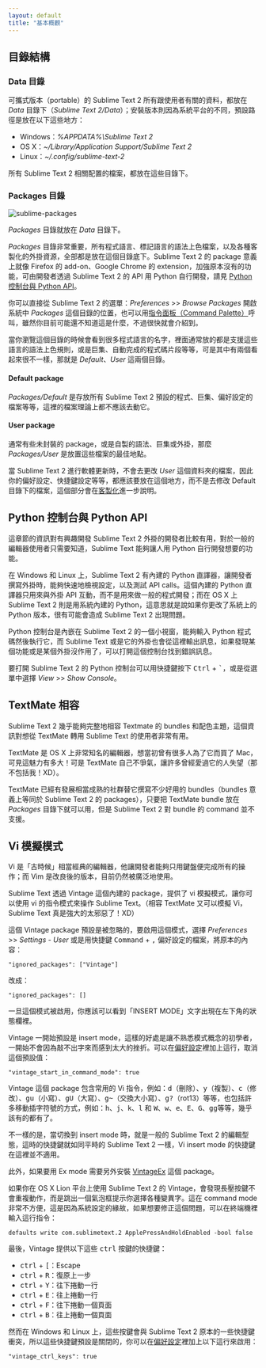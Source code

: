 ```yaml
---
layout: default
title: "基本概觀"
---
```

## <span id="directories">目錄結構</span>

### <span id="data-directory">Data 目錄</span>

可攜式版本（portable）的 Sublime Text 2 所有跟使用者有關的資料，都放在 _Data_ 目錄下（_Sublime Text 2/Data_）；安裝版本則因為系統平台的不同，預設路徑是放在以下這些地方：

* Windows：_%APPDATA%\Sublime Text 2_
* OS X：_~/Library/Application Support/Sublime Text 2_
* Linux：_~/.config/sublime-text-2_

所有 Sublime Text 2 相關配置的檔案，都放在這些目錄下。<i class="icon-folder-open"></i>

### <span id="package-directory">Packages 目錄</span>

![sublime-packages](/images/sublime-packages.png)

_Packages_ 目錄就放在 _Data_ 目錄下。

_Packages_ 目錄非常重要，所有程式語言、標記語言的語法上色檔案，以及各種客製化的外掛資源，全部都是放在這個目錄底下。Sublime Text 2 的 package 意義上就像 Firefox 的 add-on、Google Chrome 的 extension，加強原本沒有的功能，可由開發者透過 Sublime Text 2 的 API 用 Python 自行開發，請見 [Python 控制台與 Python API](#python-console-and-python-api)。

你可以直接從 Sublime Text 2 的選單：_Preferences_ >> _Browse Packages_ 開啟系統中 _Packages_ 這個目錄的位置，也可以用[指令面板（Command Palette）](/file-management-and-command-palette#command-palette)呼叫，雖然你目前可能還不知道這是什麼，不過很快就會介紹到。

當你瀏覽這個目錄的時候會看到很多程式語言的名字，裡面通常放的都是支援這些語言的語法上色規則，或是巨集、自動完成的程式碼片段等等，可是其中有兩個看起來很不一樣，那就是 _Default_、_User_ 這兩個目錄。

#### <span id="default-package">Default package</span>

_Packages/Default_ 是存放所有 Sublime Text 2 預設的程式、巨集、偏好設定的檔案等等，這裡的檔案理論上都不應該去動它。

<!-- TODO: 加上中文化的連結。 -->

#### <span id="user-package">User package</span>

通常有些未封裝的 package，或是自製的語法、巨集或外掛，那麼 _Packages/User_ 是放置這些檔案的最佳地點。

當 Sublime Text 2 進行軟體更新時，不會去更改 _User_ 這個資料夾的檔案，因此你的偏好設定、快捷鍵設定等等，都應該要放在這個地方，而不是去修改 Default 目錄下的檔案，這個部分會在[客製化](/customization)進一步說明。

## <span id="python-console-and-python-api">Python 控制台與 Python API</span>

這章節的資訊對有興趣開發 Sublime Text 2 外掛的開發者比較有用，對於一般的編輯器使用者只需要知道，Sublime Text 能夠讓人用 Python 自行開發想要的功能。

在 Windows 和 Linux 上，Sublime Text 2 有內建的 Python 直譯器，讓開發者撰寫外掛時，能夠快速地檢視設定，以及測試 API calls。這個內建的 Python 直譯器只用來與外掛 API 互動，而不是用來做一般的程式開發；而在 OS X 上 Sublime Text 2 則是用系統內建的 Python，這意思就是說如果你更改了系統上的 Python 版本，很有可能會造成 Sublime Text 2 出現問題。

Python 控制台是內嵌在 Sublime Text 2 的一個小視窗，能夠輸入 Python 程式碼然後執行它，而 Sublime Text 或是它的外掛也會從這裡輸出訊息，如果發現某個功能或是某個外掛沒作用了，可以打開這個控制台找到錯誤訊息。

要打開 Sublime Text 2 的 Python 控制台可以用快捷鍵按下 <kbd>Ctrl</kbd> + <kbd>`</kbd>，或是從選單中選擇 _View_ >> _Show Console_。

## <span id="textmate-compatibility">TextMate 相容</span>

Sublime Text 2 幾乎能夠完整地相容 Textmate 的 bundles 和配色主題，這個資訊對想從 TextMate 轉用 Sublime Text 的使用者非常有用。

TextMate 是 OS X 上非常知名的編輯器，想當初曾有很多人為了它而買了 Mac，可見這魅力有多大！可是 TextMate 自己不爭氣，讓許多曾經愛過它的人失望（那不包括我！XD）。<i class="icon-hand-up"></i>

TextMate 已經有發展相當成熟的社群替它撰寫不少好用的 bundles（bundles 意義上等同於 Sublime Text 2 的 packages），只要把 TextMate bundle 放在 _Packages_ 目錄下就可以用，但是 Sublime Text 2 對 bundle 的 command 並不支援。

## <span id="vi-emulation">Vi 模擬模式</span>

Vi 是「古時候」相當經典的編輯器，他讓開發者能夠只用鍵盤便完成所有的操作；而 Vim 是改良後的版本，目前仍然被廣泛地使用。<i class="icon-pencil"></i>

Sublime Text 透過 Vintage 這個內建的 package，提供了 vi 模擬模式，讓你可以使用 vi 的指令模式來操作 Sublime Text。（相容 TextMate 又可以模擬 Vi，Sublime Text 真是強大的太邪惡了！XD）

這個 Vintage package 預設是被忽略的，要啟用這個模式，選擇 _Preferences_ >> _Settings - User_ 或是用快捷鍵 <kbd>Command</kbd> + <kbd>,</kbd> 偏好設定的檔案，將原本的內容：

    "ignored_packages": ["Vintage"]

改成：

    "ignored_packages": []

一旦這個模式被啟用，你應該可以看到「INSERT MODE」文字出現在左下角的狀態欄裡。

Vintage 一開始預設是 insert mode，這樣的好處是讓不熟悉模式概念的初學者，一開始不會因為敲不出字來而感到太大的挫折。可以在[偏好設定](/customization#how-to-change-settings)裡加上這行，取消這個預設值：

    "vintage_start_in_command_mode": true

Vintage 這個 package 包含常用的 Vi 指令，例如：<kbd>d</kbd>（刪除）、<kbd>y</kbd>（複製）、<kbd>c</kbd>（修改）、<kbd>g</kbd><kbd>u</kbd>（小寫）、<kbd>g</kbd><kbd>U</kbd>（大寫）、<kbd>g</kbd><kbd>~</kbd>（交換大小寫）、<kbd>g</kbd><kbd>?</kbd>（rot13）等等，也包括許多移動插字符號的方式，例如：<kbd>h</kbd>、<kbd>j</kbd>、<kbd>k</kbd>、<kbd>l</kbd> 和 <kbd>W</kbd>、<kbd>w</kbd>、<kbd>e</kbd>、<kbd>E</kbd>、<kbd>G</kbd>、<kbd>gg</kbd>等等，幾乎該有的都有了。

不一樣的是，當切換到 insert mode 時，就是一般的 Sublime Text 2 的編輯型態，這時的快捷鍵就如同平時的 Sublime Text 2 一樣，Vi insert mode 的快捷鍵在這裡並不適用。

此外，如果要用 Ex mode 需要另外安裝 [VintageEx](https://github.com/SublimeText/VintageEx) 這個 package。

如果你在 OS X Lion 平台上使用 Sublime Text 2 的 Vintage，會發現長壓按鍵不會重複動作，而是跳出一個氣泡框提示你選擇各種變異字。這在 command mode 非常不方便，這是因為系統設定的緣故，如果想要修正這個問題，可以在終端機裡輸入這行指令：

    defaults write com.sublimetext.2 ApplePressAndHoldEnabled -bool false

最後，Vintage 提供以下這些 <kbd>ctrl</kbd> 按鍵的快捷鍵：

* <kbd>ctrl</kbd> + <kbd>[</kbd>：Escape
* <kbd>ctrl</kbd> + <kbd>R</kbd>：復原上一步
* <kbd>ctrl</kbd> + <kbd>Y</kbd>：往下捲動一行
* <kbd>ctrl</kbd> + <kbd>E</kbd>：往上捲動一行
* <kbd>ctrl</kbd> + <kbd>F</kbd>：往下捲動一個頁面
* <kbd>ctrl</kbd> + <kbd>B</kbd>：往上捲動一個頁面

然而在 Windows 和 Linux 上，這些按鍵會與 Sublime Text 2 原本的一些快捷鍵衝突，所以這些快捷鍵預設是關閉的，你可以在[偏好設定](/customization#how-to-change-settings)裡加上以下這行來啟用：

    "vintage_ctrl_keys": true
